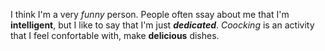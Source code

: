 I think I'm a very _funny_ person.
People often ssay about me that I'm **intelligent**, but I like to say that I'm just _**dedicated**_.
_Coocking_ is an activity that I feel confortable with, make **delicious** dishes. 
